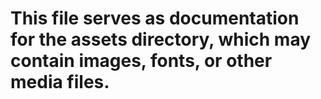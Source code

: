 # This file serves as documentation for the assets directory, which may contain images, fonts, or other media files.